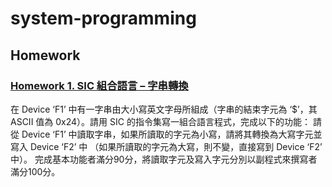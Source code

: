 # system-programming

## Homework

### [Homework 1. SIC 組合語言 – 字串轉換](https://github.com/ridemountainpig/system_programming/tree/main/Homework/homework1)
在 Device ‘F1’ 中有一字串由大小寫英文字母所組成（字串的結束字元為 ‘$’，其 ASCII 值為 0x24）。請用 SIC 的指令集寫一組合語言程式，完成以下的功能：
請從 Device ‘F1’ 中讀取字串，如果所讀取的字元為小寫，請將其轉換為大寫字元並寫入 Device ‘F2’ 中 （如果所讀取的字元為大寫，則不變，直接寫到 Device ‘F2’ 中）。
完成基本功能者滿分90分，將讀取字元及寫入字元分別以副程式來撰寫者滿分100分。
